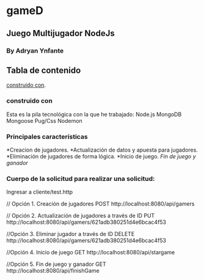 # gameD
## Juego Multijugador NodeJs
### By Adryan Ynfante

## Tabla de contenido

[construido con](#construido-con).


### construido con
Esta es la pila tecnológica con la que he trabajado:
Node.js
MongoDB
Mongoose
Pug/Css
Nodemon


### Principales características
*Creacion de jugadores.
*Actualización de datos y apuesta para jugadores.
*Eliminación de jugadores de forma lógica.
*Inicio de juego.
*Fin de juego y ganador*



### Cuerpo de la solicitud para realizar una solicitud:
Ingresar a cliente/test.http

// Opción 1. Creación de jugadores
POST http://localhost:8080/api/gamers

// Opción 2. Actualización de jugadores a través de ID
PUT  http://localhost:8080/api/gamers/621adb380251d4e6bcac4f53

//Opción 3. Eliminar jugador a través de ID
DELETE http://localhost:8080/api/gamers/621adb380251d4e6bcac4f53

//Opción 4. Inicio de juego
GET  http://localhost:8080/api/stargame 

//Opción 5. Fin de juego y ganador
GET http://localhost:8080/api/finishGame


